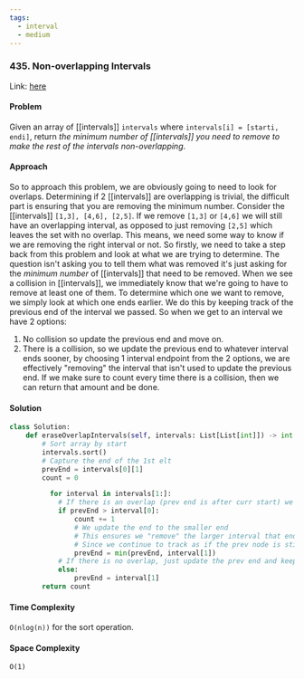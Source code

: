 ```yaml
---
tags:
  - interval
  - medium
---
```

### 435. Non-overlapping Intervals

Link: [here](https://leetcode.com/problems/non-overlapping-intervals/description/)

#### Problem
Given an array of [[intervals]] `intervals` where `intervals[i] = [starti, endi]`, return _the minimum number of [[intervals]] you need to remove to make the rest of the intervals non-overlapping_.

#### Approach
So to approach this problem, we are obviously going to need to look for overlaps. Determining if 2 [[intervals]] are overlapping is trivial, the difficult part is ensuring that you are removing the minimum number. Consider the [[intervals]] `[1,3], [4,6], [2,5]`. If we remove `[1,3]` or `[4,6]` we will still have an overlapping interval, as opposed to just removing `[2,5]` which leaves the set with no overlap.
This means, we need some way to know if we are removing the right interval or not. 
So firstly, we need to take a step back from this problem and look at what we are trying to determine. The question isn't asking you to tell them what was removed it's just asking for the _minimum number_ of [[intervals]] that need to be removed. 
When we see a collision in [[intervals]], we immediately know that we're going to have to remove at least one of them. To determine which one we want to remove, we simply look at which one ends earlier. We do this by keeping track of the previous end of the interval we passed. So when we get to an interval we have 2 options:
1. No collision so update the previous end and move on.
2. There is a collision, so we update the previous end to whatever interval ends sooner, by choosing 1 interval endpoint from the 2 options, we are effectively "removing" the interval that isn't used to update the previous end.
If we make sure to count every time there is a collision, then we can return that amount and be done.

#### Solution
```python 
class Solution:
	def eraseOverlapIntervals(self, intervals: List[List[int]]) -> int:
		# Sort array by start
		intervals.sort()
		# Capture the end of the 1st elt
		prevEnd = intervals[0][1]
		count = 0

		  for interval in intervals[1:]:
			# If there is an overlap (prev end is after curr start) we know we need to remove
			if prevEnd > interval[0]:
				count += 1
				# We update the end to the smaller end
				# This ensures we "remove" the larger interval that ends later
				# Since we continue to track as if the prev node is still smaller
				prevEnd = min(prevEnd, interval[1])
			# If there is no overlap, just update the prev end and keep going
			else:
				prevEnd = interval[1]
		return count
```

#### Time Complexity
`O(nlog(n))` for the sort operation.
#### Space Complexity
`O(1)`


